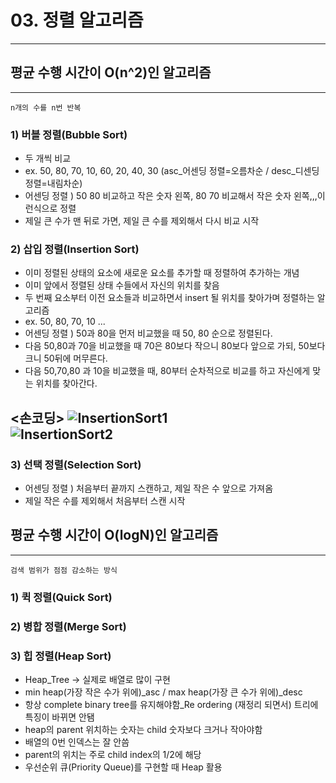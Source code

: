 # 03. 정렬 알고리즘

---

## 평균 수행 시간이 O(n^2)인 알고리즘

---
`n개의 수를 n번 반복`
<br>
### 1) 버블 정렬(Bubble Sort)

- 두 개씩 비교
- ex. 50, 80, 70, 10, 60, 20, 40, 30 (asc_어센딩 정렬=오름차순 / desc_디센딩 정렬=내림차순)
- 어센딩 정렬 ) 50 80 비교하고 작은 숫자 왼쪽, 80 70 비교해서 작은 숫자 왼쪽,,,이런식으로 정렬
- 제일 큰 수가 맨 뒤로 가면, 제일 큰 수를 제외해서 다시 비교 시작

### 2) 삽입 정렬(Insertion Sort)

- 이미 정렬된 상태의 요소에 새로운 요소를 추가할 때 정렬하여 추가하는 개념
- 이미 앞에서 정렬된 상태 수들에서 자신의 위치를 찾음
- 두 번째 요소부터 이전 요소들과 비교하면서 insert 될 위치를 찾아가며 정렬하는 알고리즘
- ex. 50, 80, 70, 10 ...
- 어센딩 정렬 ) 50과 80을 먼저 비교했을 때 50, 80 순으로 정렬된다.
- 다음 50,80과 70을 비교했을 때 70은 80보다 작으니 80보다 앞으로 가되, 50보다 크니 50뒤에 머무른다.
- 다음 50,70,80 과 10을 비교했을 때, 80부터 순차적으로 비교를 하고 자신에게 맞는 위치를 찾아간다.

<손코딩>
![InsertionSort1](https://user-images.githubusercontent.com/79829085/148561384-44774110-2c42-45ac-9bbd-bd80843a2867.jpg)
<br>
![InsertionSort2](https://user-images.githubusercontent.com/79829085/148561408-2652f974-6cbc-4b9d-9431-f00b1f1cfe5c.jpg)
<br>
---

### 3) 선택 정렬(Selection Sort)

- 어센딩 정렬 ) 처음부터 끝까지 스캔하고, 제일 작은 수 앞으로 가져옴
- 제일 작은 수를 제외해서 처음부터 스캔 시작

## 평균 수행 시간이 O(logN)인 알고리즘

---

`검색 범위가 점점 감소하는 방식`

### 1) 퀵 정렬(Quick Sort)

### 2) 병합 정렬(Merge Sort)

### 3) 힙 정렬(Heap Sort)

- Heap_Tree -> 실제로 배열로 많이 구현
- min heap(가장 작은 수가 위에)_asc / max heap(가장 큰 수가 위에)_desc
- 항상 complete binary tree를 유지해야함_Re ordering (재정리 되면서) 트리에 특징이 바뀌면 안됌
- heap의 parent 위치하는 숫자는 child 숫자보다 크거나 작아야함
- 배열의 0번 인덱스는 잘 안씀
- parent의 위치는 주로 child index의 1/2에 해당
- 우선순위 큐(Priority Queue)를 구현할 때 Heap 활용